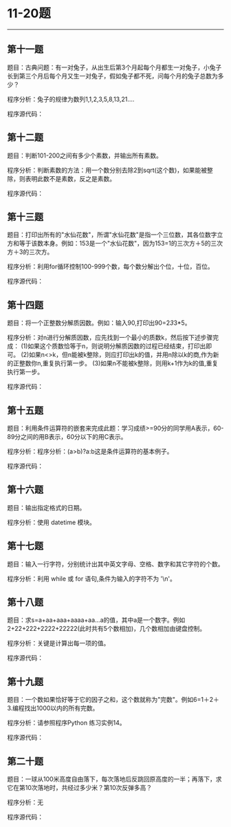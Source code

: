 # 11-20题
***
## 第十一题
题目：古典问题：有一对兔子，从出生后第3个月起每个月都生一对兔子，小兔子长到第三个月后每个月又生一对兔子，假如兔子都不死，问每个月的兔子总数为多少？

程序分析：兔子的规律为数列1,1,2,3,5,8,13,21....

程序源代码：


## 第十二题
题目：判断101-200之间有多少个素数，并输出所有素数。

程序分析：判断素数的方法：用一个数分别去除2到sqrt(这个数)，如果能被整除，则表明此数不是素数，反之是素数。 　　　　　

程序源代码：


## 第十三题
题目：打印出所有的"水仙花数"，所谓"水仙花数"是指一个三位数，其各位数字立方和等于该数本身。例如：153是一个"水仙花数"，因为153=1的三次方＋5的三次方＋3的三次方。

程序分析：利用for循环控制100-999个数，每个数分解出个位，十位，百位。

程序源代码：


## 第十四题
题目：将一个正整数分解质因数。例如：输入90,打印出90=2*3*3*5。

程序分析：对n进行分解质因数，应先找到一个最小的质数k，然后按下述步骤完成：
(1)如果这个质数恰等于n，则说明分解质因数的过程已经结束，打印出即可。
(2)如果n<>k，但n能被k整除，则应打印出k的值，并用n除以k的商,作为新的正整数你n,重复执行第一步。
(3)如果n不能被k整除，则用k+1作为k的值,重复执行第一步。

程序源代码：


## 第十五题
题目：利用条件运算符的嵌套来完成此题：学习成绩>=90分的同学用A表示，60-89分之间的用B表示，60分以下的用C表示。

程序分析：程序分析：(a>b)?a:b这是条件运算符的基本例子。

程序源代码：


## 第十六题
题目：输出指定格式的日期。

程序分析：使用 datetime 模块。


## 第十七题
题目：输入一行字符，分别统计出其中英文字母、空格、数字和其它字符的个数。

程序分析：利用 while 或 for 语句,条件为输入的字符不为 '\n'。


## 第十八题
题目：求s=a+aa+aaa+aaaa+aa...a的值，其中a是一个数字。例如2+22+222+2222+22222(此时共有5个数相加)，几个数相加由键盘控制。

程序分析：关键是计算出每一项的值。

程序源代码：


## 第十九题
题目：一个数如果恰好等于它的因子之和，这个数就称为"完数"。例如6=1＋2＋3.编程找出1000以内的所有完数。

程序分析：请参照程序Python 练习实例14。

程序源代码：


## 第二十题
题目：一球从100米高度自由落下，每次落地后反跳回原高度的一半；再落下，求它在第10次落地时，共经过多少米？第10次反弹多高？

程序分析：无

程序源代码：